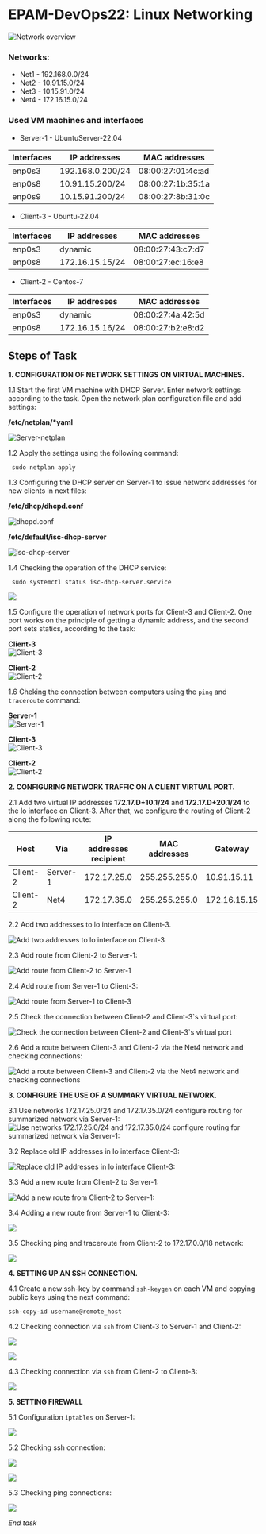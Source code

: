 
# EPAM-DevOps22: Linux Networking
![Network overview](prntscrn/Task_Linux_Net.png)

### Networks:
+ Net1 - 192.168.0.0/24
+ Net2 - 10.91.15.0/24
+ Net3 - 10.15.91.0/24
+ Net4 - 172.16.15.0/24
### Used VM machines and interfaces
- Server-1 - UbuntuServer-22.04

| Interfaces | IP addresses | MAC addresses |
| ------------- | ------------- | ----------|
| enp0s3 | 192.168.0.200/24 | 08:00:27:01:4c:ad |
| enp0s8 | 10.91.15.200/24 | 08:00:27:1b:35:1a |
| enp0s9 | 10.15.91.200/24 | 08:00:27:8b:31:0c |

- Client-3 - Ubuntu-22.04

| Interfaces | IP addresses | MAC addresses |
| ------------- | ------------- | ----------|
| enp0s3 | dynamic | 08:00:27:43:c7:d7 |
| enp0s8 | 172.16.15.15/24 | 08:00:27:ec:16:e8 |

- Client-2 - Centos-7

| Interfaces | IP addresses | MAC addresses |
| ------------- | ------------- | ----------|
| enp0s3 |dynamic | 08:00:27:4a:42:5d |
| enp0s8 | 172.16.15.16/24 | 08:00:27:b2:e8:d2 |

## Steps of Task
**1. СONFIGURATION OF NETWORK SETTINGS ON VIRTUAL MACHINES.**

1.1 Start the first VM machine with DHCP Server. Enter network settings according to the task. Open the network plan configuration file and add settings:</br>

__/etc/netplan/*yaml__</br>

![Server-netplan](prntscrn/Server-netplan.png)

1.2  Apply the settings using the following command:
```
 sudo netplan apply
```
1.3 Сonfiguring the DHCP server on Server-1 to issue network addresses for new clients in next files:</br>

__/etc/dhcp/dhcpd.conf__</br>

![dhcpd.conf](prntscrn/Server-dhcpd.png)

__/etc/default/isc-dhcp-server__</br>

![isc-dhcp-server](prntscrn/Server-isc.png)

1.4 Checking the operation of the DHCP service:

```
 sudo systemctl status isc-dhcp-server.service
```
![](prntscrn/Server-DHCP-service.png)

1.5 Сonfigure the operation of network ports for Client-3 and Client-2. One port works on the principle of getting a dynamic address, and the second port sets statics, according to the task:</br>

__Client-3__</br>
![Client-3](prntscrn/client3-ip-addresses.png)</br>

__Client-2__</br>
![Client-2]( prntscrn/client2-ip-addresses.png)

1.6 Сheking the connection between computers using the `ping` and `traceroute` command:

__Server-1__</br>
![Server-1]( prntscrn/Server-ping-traceroute.png)

__Client-3__</br>
![Client-3]( prntscrn/client3-ping-traceroute.png)

__Client-2__</br>
![Client-2]( prntscrn/client2-ping-traceroute.png)

**2. CONFIGURING NETWORK TRAFFIC ON A CLIENT VIRTUAL PORT.** </br>

2.1 Add two virtual IP addresses **172.17.D+10.1/24** and **172.17.D+20.1/24** to the lo interface on Client-3. After that, we configure the routing of Client-2 along the following route:

| Host |  Via |IP addresses recipient| MAC addresses | Gateway |
| ---------| ------------- | ----------| ----------| ----------| 
| Client-2 |  Server-1|172.17.25.0 | 255.255.255.0 | 10.91.15.11 |
| Client-2 | Net4 | 172.17.35.0 | 255.255.255.0 |  172.16.15.15 |

2.2 Add two addresses to lo interface on Client-3.</br>

![Add two addresses to lo interface on Client-3]( prntscrn/Add-2-virtual-ip-client-1.png)

2.3 Add route from Client-2 to Server-1:</br>

![Add route from Client-2 to Server-1]( prntscrn/Add-route-Client2.png)

2.4 Add route from Server-1 to Client-3:</br>

![Add route from Server-1 to Client-3]( prntscrn/Add-route-Server.png) 

2.5 Check the connection between Client-2 and Client-3`s virtual port:</br>

![Check the connection between Client-2 and Client-3`s virtual port]( prntscrn/Ping-route-Client-2.png)

2.6 Add a route between Client-3 and Client-2 via the Net4 network and checking connections:</br>

![Add a route between Client-3 and Client-2 via the Net4 network and checking connections]( prntscrn/Add-route-via-Net4.png)

**3. CONFIGURE THE USE OF A SUMMARY VIRTUAL NETWORK.**

3.1 Use networks 172.17.25.0/24 and 172.17.35.0/24 configure routing for summarized network via Server-1:
![Use networks 172.17.25.0/24 and 172.17.35.0/24 configure routing for summarized network via Server-1:]( prntscrn/Summarized%20network.png)

3.2 Replace old IP addresses in lo interface Client-3:

![Replace old IP addresses in lo interface Client-3:]( prntscrn/Set%20IP%20address%20Client3.png)

3.3 Add a new route from Client-2 to Server-1:

![Add a new route from Client-2 to Server-1:]( prntscrn/Add-new-route-Client2.png)

3.4 Adding a new route from Server-1 to Client-3:</br>

![]( prntscrn/Add-new-route-Server.png)

3.5 Сhecking ping and traceroute from Client-2 to 172.17.0.0/18 network:

![]( prntscrn/Cheking-new-ping.png)

**4. SETTING UP AN SSH CONNECTION.**

4.1 Create a new ssh-key by command `ssh-keygen` on each VM and copying public keys using the next command:
```
ssh-copy-id username@remote_host
```

4.2 Checking connection via `ssh` from Client-3 to Server-1 and Client-2:</br>

![]( prntscrn/Client-1-Server-1%20(ssh).png)

![]( prntscrn/Client-1-Client-2%20(ssh).png)

4.3 Checking connection via `ssh` from Client-2 to Client-3:</br>

![]( prntscrn/Client-2-Client-1(ssh).png)

**5. SETTING FIREWALL**

5.1 Configuration `iptables` on Server-1:

![]( prntscrn/IP-tables-Server.png)

5.2 Checking ssh connection:

![]( prntscrn/Client-1-Server-1-new-(ssh).png)

![]( prntscrn/Client2-Server(den).png)

5.3 Checking ping connections:

![]( prntscrn/Checking-Ping-Clien2.png)

*End task*

